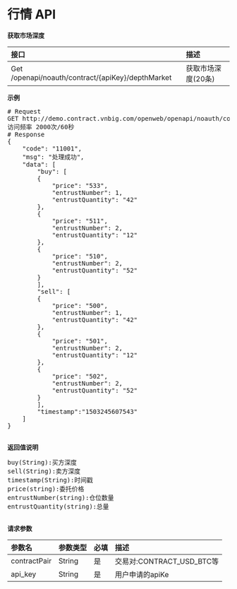 # 行情 API #
**获取市场深度**

| 接口        	            |  描述
|:------------------------- |:-------------
| Get /openapi/noauth/contract/{apiKey}/depthMarket | 获取市场深度(20条)

**示例**
<pre>
# Request
GET http://demo.contract.vnbig.com/openweb/openapi/noauth/contract/{apiKey}/depthMarket
访问频率 2000次/60秒
# Response
{
	"code": "11001",
	"msg": "处理成功",
	"data": [
		"buy": [
		{
			"price": "533",
			"entrustNumber": 1,
			"entrustQuantity": "42"
		},
		{
			"price": "511",
			"entrustNumber": 2,
			"entrustQuantity": "12"
		},
		{
			"price": "510",
			"entrustNumber": 2,
			"entrustQuantity": "52"
		}
		],
		"sell": [
		{
			"price": "500",
			"entrustNumber": 1,
			"entrustQuantity": "42"
		},
		{
			"price": "501",
			"entrustNumber": 2,
			"entrustQuantity": "12"
		},
		{
			"price": "502",
			"entrustNumber": 2,
			"entrustQuantity": "52"
		}
		],
		"timestamp":"1503245607543"
	]
}

</pre>

**返回值说明**
<pre>
buy(String):买方深度
sell(String):卖方深度
timestamp(String):时间戳
price(string):委托价格
entrustNumber(string):仓位数量
entrustQuantity(string):总量

</pre>

**请求参数**

| 参数名       | 参数类型 | 必填 | 描述                      |
|:------------ |:-------- |:---- |:------------------------- |
| contractPair | String   | 是   | 交易对:CONTRACT_USD_BTC等 |
|api_key                   | String            |是      |用户申请的apiKe
